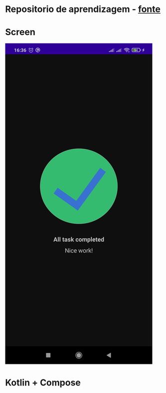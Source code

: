 # Repositorio de aprendizagem - [fonte](https://github.com/google-developer-training/basic-android-kotlin-compose-training-practice-problems/tree/main/Unit%201/Pathway%203/TaskCompleted)


# Screen
![Print Tela](./task-manager.jpg)

# Kotlin + Compose